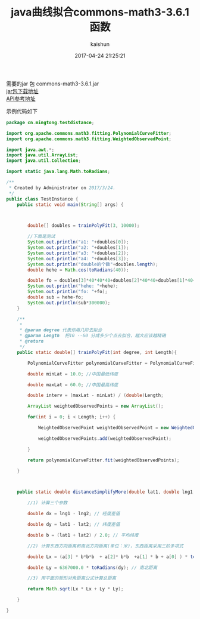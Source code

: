 ﻿---
title: java曲线拟合commons-math3-3.6.1函数
date: 2017-04-24 21:25:21
tags: [java,曲线拟合]
categories: [programme]
author: kaishun
id: 50
permalink: java-commons-math
---

需要的jar 包 commons-math3-3.6.1.jar  
[jar包下载地址
](http://commons.apache.org/proper/commons-math/download_math.cgi)  
[API参考地址](http://commons.apache.org/proper/commons-math/javadocs/api-3.4/org/apache/commons/math3/fitting/WeightedObservedPoint.html)

示例代码如下
<!-- more -->
```java
package cn.mingtong.testdistance;

import org.apache.commons.math3.fitting.PolynomialCurveFitter;
import org.apache.commons.math3.fitting.WeightedObservedPoint;

import java.awt.*;
import java.util.ArrayList;
import java.util.Collection;

import static java.lang.Math.toRadians;

/**
 * Created by Administrator on 2017/3/24.
 */
public class TestInstance {
    public static void main(String[] args) {



        double[] doubles = trainPolyFit(3, 10000);

        //下面是测试
        System.out.println("a1: "+doubles[0]);
        System.out.println("a2: "+doubles[1]);
        System.out.println("a3: "+doubles[2]);
        System.out.println("a4: "+doubles[3]);
        System.out.println("double的个数"+doubles.length);
        double hehe = Math.cos(toRadians(40));

        double fo = doubles[3]*40*40*40+doubles[2]*40*40+doubles[1]*40+doubles[0];
        System.out.println("hehe: "+hehe);
        System.out.println("fo: "+fo);
        double sub = hehe-fo;
        System.out.println(sub*300000);
    }

    /**
     *
     * @param degree 代表你用几阶去拟合
     * @param Length  把10 --60 分成多少个点去拟合，越大应该越精确
     * @return
     */
    public static double[] trainPolyFit(int degree, int Length){

        PolynomialCurveFitter polynomialCurveFitter = PolynomialCurveFitter.create(degree);

        double minLat = 10.0; //中国最低纬度

        double maxLat = 60.0; //中国最高纬度

        double interv = (maxLat - minLat) / (double)Length;

        ArrayList weightedObservedPoints = new ArrayList();

        for(int i = 0; i < Length; i++) {

            WeightedObservedPoint weightedObservedPoint = new WeightedObservedPoint(1,  minLat + (double)i*interv, Math.cos(toRadians(minLat + (double)i*interv)));

            weightedObservedPoints.add(weightedObservedPoint);

        }

        return polynomialCurveFitter.fit(weightedObservedPoints);

    }



    public static double distanceSimplifyMore(double lat1, double lng1, double lat2, double lng2, double[] a) {

        //1) 计算三个参数

        double dx = lng1 - lng2; // 经度差值

        double dy = lat1 - lat2; // 纬度差值

        double b = (lat1 + lat2) / 2.0; // 平均纬度

        //2) 计算东西方向距离和南北方向距离(单位：米)，东西距离采用三阶多项式

        double Lx = (a[3] * b*b*b  + a[2]* b*b  +a[1] * b + a[0] ) * toRadians(dx) * 6367000.0; // 东西距离

        double Ly = 6367000.0 * toRadians(dy); // 南北距离

        //3) 用平面的矩形对角距离公式计算总距离

        return Math.sqrt(Lx * Lx + Ly * Ly);

    }

}


```  
